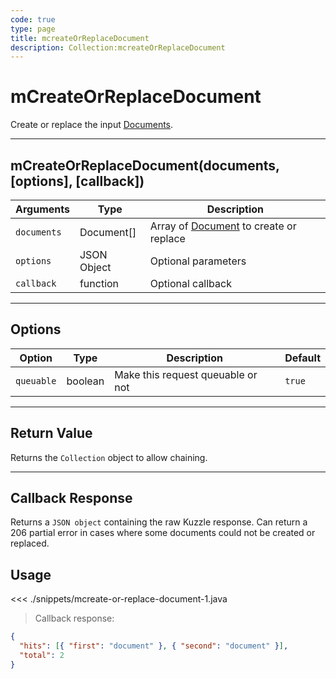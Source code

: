 ```yaml
---
code: true
type: page
title: mcreateOrReplaceDocument
description: Collection:mcreateOrReplaceDocument
---
```


# mCreateOrReplaceDocument

Create or replace the input [Documents](/sdk/android/3/controllers/document/).

---

## mCreateOrReplaceDocument(documents, [options], [callback])

| Arguments   | Type        | Description                                                                    |
| ----------- | ----------- | ------------------------------------------------------------------------------ |
| `documents` | Document[]  | Array of [Document](/sdk/android/3/controllers/document/) to create or replace |
| `options`   | JSON Object | Optional parameters                                                            |
| `callback`  | function    | Optional callback                                                              |

---

## Options

| Option     | Type    | Description                       | Default |
| ---------- | ------- | --------------------------------- | ------- |
| `queuable` | boolean | Make this request queuable or not | `true`  |

---

## Return Value

Returns the `Collection` object to allow chaining.

---

## Callback Response

Returns a `JSON object` containing the raw Kuzzle response.
Can return a 206 partial error in cases where some documents could not be created or replaced.

## Usage

<<< ./snippets/mcreate-or-replace-document-1.java

> Callback response:

```json
{
  "hits": [{ "first": "document" }, { "second": "document" }],
  "total": 2
}
```
